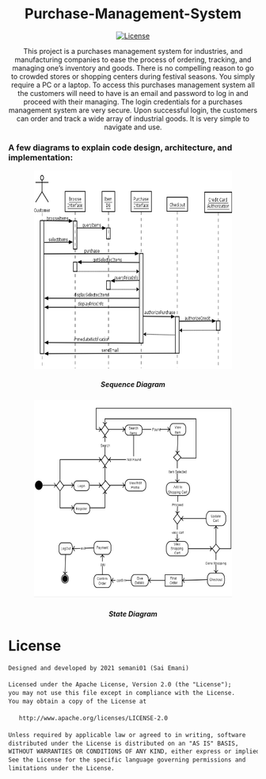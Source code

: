 <h1 align = "center"> Purchase-Management-System </h1> 

<p align="center">
  <a href="https://opensource.org/licenses/Apache-2.0"><img alt="License" src="https://img.shields.io/badge/License-Apache%202.0-blue.svg"/></a>
</p>

<p align = "center" fontsize = 20>
This project is a purchases management system for industries, and manufacturing companies to ease the process of ordering, tracking, and managing one’s inventory and goods. There is no compelling reason to go to crowded stores or shopping centers during festival seasons. You simply require a PC or a laptop. To access this purchases management system all the customers will need to have is an email and password to log in and proceed with their managing. The login credentials for a purchases management system are very secure. Upon successful login, the customers can order and track a wide array of industrial goods. It is very simple to navigate and use.
</p>

### A few diagrams to explain  code design, architecture, and implementation:
<p align = "center">
<img src = "/Diagrams/Sequence_Diagram.png" alt="sequence diagram" height = 400 width = 400/>
<h5 align = "center"> Sequence Diagram </h5> 
</p>
  
<p align = "center">
<img src = "/Diagrams/State_Diagram.png" alt="state diagram" height = 400 width = 400/>
<h5 align = "center"> State Diagram </h5>
</p>


# License
```xml
Designed and developed by 2021 semani01 (Sai Emani)

Licensed under the Apache License, Version 2.0 (the "License");
you may not use this file except in compliance with the License.
You may obtain a copy of the License at

   http://www.apache.org/licenses/LICENSE-2.0

Unless required by applicable law or agreed to in writing, software
distributed under the License is distributed on an "AS IS" BASIS,
WITHOUT WARRANTIES OR CONDITIONS OF ANY KIND, either express or implied.
See the License for the specific language governing permissions and
limitations under the License.
```
